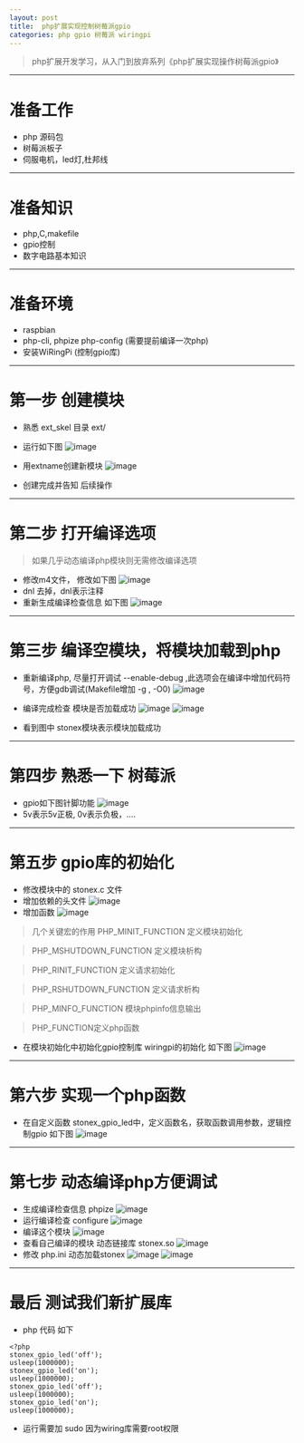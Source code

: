 ```yaml
---
layout: post
title:  php扩展实现控制树莓派gpio
categories: php gpio 树莓派 wiringpi
---
```


>php扩展开发学习，从入门到放弃系列《php扩展实现操作树莓派gpio》

-----
# 准备工作

* php 源码包 
* 树莓派板子
* 伺服电机，led灯,杜邦线

----

# 准备知识

* php,C,makefile
* gpio控制
* 数字电路基本知识

-----
# 准备环境

* raspbian
* php-cli, phpize php-config (需要提前编译一次php)
* 安装WiRingPi (控制gpio库)

---

# 第一步 创建模块

* 熟悉 ext_skel 目录 ext/
* 运行如下图
![image](http://chuantu.biz/t5/10/1465987956x1032300884.png)

* 用extname创建新模块
![image](http://chuantu.biz/t5/10/1465988011x1032300884.png)

* 创建完成并告知 后续操作
-----

# 第二步 打开编译选项

> 如果几乎动态编译php模块则无需修改编译选项

* 修改m4文件， 修改如下图
![image](http://chuantu.biz/t5/10/1465988033x1032300884.png)
* dnl 去掉，dnl表示注释
* 重新生成编译检查信息 如下图
![image](http://chuantu.biz/t5/10/1465988051x1032300884.png)

-----

# 第三步  编译空模块，将模块加载到php 

* 重新编译php, 尽量打开调试 --enable-debug ,此选项会在编译中增加代码符号，方便gdb调试(Makefile增加 -g , -O0)
![image](http://chuantu.biz/t5/10/1465988093x1032300884.png)

* 编译完成检查 模块是否加载成功
![image](http://chuantu.biz/t5/10/1465988136x1032300884.png)
![image](http://chuantu.biz/t5/10/1465988147x1032300884.png)
* 看到图中 stonex模块表示模块加载成功

----------
# 第四步 熟悉一下 树莓派 

* gpio如下图针脚功能
![image](http://chuantu.biz/t5/10/1466041947x1032300875.png)
* 5v表示5v正极, 0v表示负极，....

----------
# 第五步 gpio库的初始化

* 修改模块中的 stonex.c 文件
* 增加依赖的头文件 
![image](http://chuantu.biz/t5/10/1466042279x1032300875.png)
* 增加函数
![image](http://chuantu.biz/t5/10/1466042482x1032300875.png)
> 几个关键宏的作用 
> PHP_MINIT_FUNCTION 定义模块初始化 

> PHP_MSHUTDOWN_FUNCTION 定义模块析构

> PHP_RINIT_FUNCTION 定义请求初始化

> PHP_RSHUTDOWN_FUNCTION 定义请求析构

> PHP_MINFO_FUNCTION 模块phpinfo信息输出

> PHP_FUNCTION定义php函数

* 在模块初始化中初始化gpio控制库 wiringpi的初始化 如下图
![image](http://chuantu.biz/t5/10/1466044502x1032300875.png)


------------------
# 第六步 实现一个php函数

* 在自定义函数 stonex_gpio_led中，定义函数名，获取函数调用参数，逻辑控制gpio  如下图
![image](http://chuantu.biz/t5/10/1466046814x1032300875.png)


---------

# 第七步 动态编译php方便调试

* 生成编译检查信息 phpize
![image](http://chuantu.biz/t5/10/1465988174x1032300884.png)
* 运行编译检查 configure
![image](http://chuantu.biz/t5/10/1465988184x1032300884.png)
* 编译这个模块
![image](http://chuantu.biz/t5/10/1465988196x1032300884.png)
* 查看自己编译的模块 动态链接库 stonex.so
![image](http://chuantu.biz/t5/10/1465988208x1032300884.png)
* 修改 php.ini 动态加载stonex
![image](http://chuantu.biz/t5/10/1465988220x1032300884.png)
![image](http://chuantu.biz/t5/10/1466048304x1032300875.png)

----------
# 最后 测试我们新扩展库

* php 代码 如下
```
<?php
stonex_gpio_led('off');
usleep(1000000);
stonex_gpio_led('on');
usleep(1000000);
stonex_gpio_led('off');
usleep(1000000);
stonex_gpio_led('on');
usleep(1000000);
```
* 运行需要加 sudo 因为wiring库需要root权限


